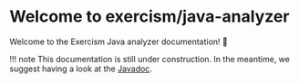 # Welcome to exercism/java-analyzer

Welcome to the Exercism Java analyzer documentation! 👋

!!! note
    This documentation is still under construction.
    In the meantime, we suggest having a look at the [Javadoc][javadoc].

[javadoc]: /java-analyzer/api/
